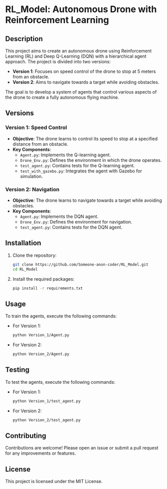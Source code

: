 # RL_Model: Autonomous Drone with Reinforcement Learning

## Description
This project aims to create an autonomous drone using Reinforcement Learning (RL) and Deep Q-Learning (DQN) with a hierarchical agent approach. The project is divided into two versions:

- **Version 1**: Focuses on speed control of the drone to stop at 5 meters from an obstacle.
- **Version 2**: Aims to navigate towards a target while avoiding obstacles.

The goal is to develop a system of agents that control various aspects of the drone to create a fully autonomous flying machine.

## Versions

### Version 1: Speed Control
- **Objective**: The drone learns to control its speed to stop at a specified distance from an obstacle.
- **Key Components**:
  - `Agent.py`: Implements the Q-learning agent.
  - `Drone_Env.py`: Defines the environment in which the drone operates.
  - `test_agent.py`: Contains tests for the Q-learning agent.
  - `test_with_gazebo.py`: Integrates the agent with Gazebo for simulation.

### Version 2: Navigation
- **Objective**: The drone learns to navigate towards a target while avoiding obstacles.
- **Key Components**:
  - `Agent.py`: Implements the DQN agent.
  - `Drone_Env.py`: Defines the environment for navigation.
  - `test_agent.py`: Contains tests for the DQN agent.

## Installation
1. Clone the repository:
   ```bash
   git clone https://github.com/Someone-anon-coder/RL_Model.git
   cd RL_Model
   ```
2. Install the required packages:
   ```bash
   pip install -r requirements.txt
   ```

## Usage
To train the agents, execute the following commands:

- For Version 1:
  ```bash
  python Version_1/Agent.py
  ```

- For Version 2:
  ```bash
  python Version_2/Agent.py
  ```

## Testing
To test the agents, execute the following commands:

- For Version 1:
  ```bash
  python Version_1/test_agent.py
  ```

- For Version 2:
  ```bash
  python Version_2/test_agent.py
  ```

## Contributing
Contributions are welcome! Please open an issue or submit a pull request for any improvements or features.

## License
This project is licensed under the MIT License.
